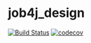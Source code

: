 # job4j_design
[![Build Status](https://travis-ci.com/DlNZzz/job4j_design.svg?branch=master)](https://travis-ci.org/DlNZzz/job4j_design)
[![codecov](https://codecov.io/gh/DlNZzz/job4j_design/branch/master/graph/badge.svg?token=G74YKRWSYK)](https://codecov.io/gh/DlNZzz/job4j_design)
